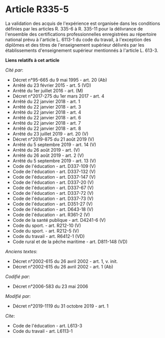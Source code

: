 # Article R335-5

La validation des acquis de l'expérience est organisée dans les conditions définies par les articles R. 335-6 à R. 335-11
pour la délivrance de l'ensemble des certifications professionnelles enregistrées au répertoire national prévu à l'article L.
6113-1 du code du travail, à l'exception des diplômes et des titres de l'enseignement supérieur délivrés par les
établissements d'enseignement supérieur mentionnés à l'article L. 613-3.

**Liens relatifs à cet article**

_Cité par_:

  - Décret n°95-665 du 9 mai 1995 - art. 20 (Ab)
  - Arrêté du 23 février 2015 - art. 5 (VD)
  - Arrêté du 1er juillet 2016 - art. (M)
  - Décret n°2017-275 du 1er mars 2017 - art. 4
  - Arrêté du 22 janvier 2018 - art. 1
  - Arrêté du 22 janvier 2018 - art. 3
  - Arrêté du 22 janvier 2018 - art. 4
  - Arrêté du 22 janvier 2018 - art. 6
  - Arrêté du 22 janvier 2018 - art. 7
  - Arrêté du 22 janvier 2018 - art. 8
  - Arrêté du 23 juillet 2019 - art. 20 (V)
  - Décret n°2019-875 du 21 août 2019 (V)
  - Arrêté du 5 septembre 2019 - art. 14 (V)
  - Arrêté du 26 août 2019 - art. (V)
  - Arrêté du 26 août 2019 - art. 2 (V)
  - Arrêté du 5 septembre 2019 - art. 13 (V)
  - Code de l'éducation - art. D337-109 (V)
  - Code de l'éducation - art. D337-132 (V)
  - Code de l'éducation - art. D337-147 (V)
  - Code de l'éducation - art. D337-20 (V)
  - Code de l'éducation - art. D337-67 (V)
  - Code de l'éducation - art. D337-72 (V)
  - Code de l'éducation - art. D337-73 (V)
  - Code de l'éducation - art. D351-27 (V)
  - Code de l'éducation - art. D643-18 (V)
  - Code de l'éducation - art. R361-2 (V)
  - Code de la santé publique - art. D4241-6 (V)
  - Code du sport. - art. R212-10 (V)
  - Code du sport. - art. R212-5 (V)
  - Code du travail - art. R6412-1 (VD)
  - Code rural et de la pêche maritime - art. D811-148 (VD)

_Anciens textes_:

  - Décret n°2002-615 du 26 avril 2002 - art. 1, v. init.
  - Décret n°2002-615 du 26 avril 2002 - art. 1 (Ab)

_Codifié par_:

  - Décret n°2006-583 du 23 mai 2006

_Modifié par_:

  - Décret n°2019-1119 du 31 octobre 2019 - art. 1

_Cite_:

  - Code de l'éducation - art. L613-3
  - Code du travail - art. L6113-1
